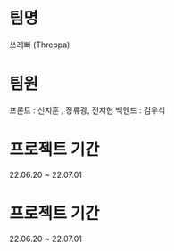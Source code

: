 # 팀명

쓰레빠 (Threppa)

# 팀원

프론트 : 신지훈 , 장류광, 전지현
백엔드 : 김우식

# 프로젝트 기간

22.06.20 ~ 22.07.01


# 프로젝트 기간

22.06.20 ~ 22.07.01

